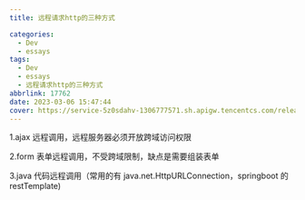 ```yaml
---
title: 远程请求http的三种方式

categories:
  - Dev
  - essays
tags:
  - Dev
  - essays
  - 远程请求http的三种方式
abbrlink: 17762
date: 2023-03-06 15:47:44
cover: https://service-5z0sdahv-1306777571.sh.apigw.tencentcs.com/release/?uuid=b3c1244a397b4acab1235553081a7434
---
```


1.ajax 远程调用，远程服务器必须开放跨域访问权限

2.form 表单远程调用，不受跨域限制，缺点是需要组装表单

3.java 代码远程调用（常用的有 java.net.HttpURLConnection，springboot 的 restTemplate)